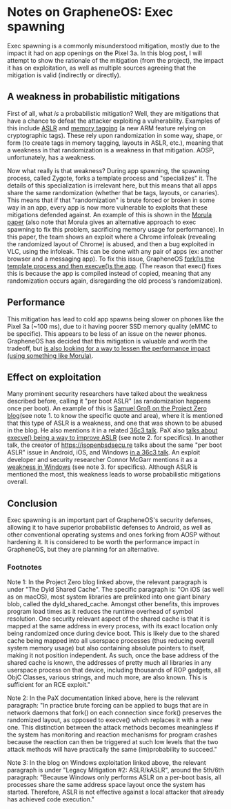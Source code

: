 # Notes on GrapheneOS: Exec spawning
Exec spawning is a commonly misunderstood mitigation, mostly due to the impact it had on app openings on the Pixel 3a. In this blog post, I will attempt to show the rationale of the mitigation (from the project), the impact it has on exploitation, as well as multiple sources agreeing that the mitigation is valid (indirectly or directly).
## A weakness in probabilistic mitigations
First of all, what *is* a probabilistic mitigation? Well, they are mitigations that have a chance to defeat the attacker exploiting a vulnerability. Examples of this include [ASLR](https://en.wikipedia.org/wiki/Address_space_layout_randomization) and [memory tagging](https://developer.arm.com/-/media/Arm%20Developer%20Community/PDF/Arm_Memory_Tagging_Extension_Whitepaper.pdf) (a new ARM feature relying on cryptographic tags). These rely upon randomization in some way, shape, or form (to create tags in memory tagging, layouts in ASLR, etc.), meaning that a weakness in that randomization is a weakness in that mitigation. AOSP, unfortunately, has a weakness.

Now what really is that weakness? During app spawning, the spawning process, called Zygote, forks a template process and "specializes" it. The details of this specialization is irrelevant here, but this means that all apps share the same randomization (whether that be tags, layouts, or canaries). This means that if that "randomization" is brute forced or broken in some way in an app, every app is now more vulnerable to exploits that these mitigations defended against. An example of this is shown in the [Morula paper](https://wenke.gtisc.gatech.edu/papers/morula.pdf) (also note that Morula gives an alternative approach to exec spawning to fix this problem, sacrificing memory usage for performance). In this paper, the team shows an exploit where a Chrome infoleak (revealing the randomized layout of Chrome) is abused, and then a bug exploited in VLC, using the infoleak. This can be done with any pair of apps (ex: another browser and a messaging app). To fix this issue, GrapheneOS [fork()s the template process and then execve()s the app](https://github.com/GrapheneOS/platform_frameworks_base/commit/bcade0e783c6abcd8ac98fa62b8ac33d83bdb1ea). (The reason that exec() fixes this is because the app is compiled instead of copied, meaning that any randomization occurs again, disregarding the old process's randomization).
## Performance
This mitigation has lead to cold app spawns being slower on phones like the Pixel 3a (~100 ms), due to it having poorer SSD memory quality (eMMC to be specific). This appears to be less of an issue on the newer phones. GrapheneOS has decided that this mitigation is valuable and worth the tradeoff, but [is also looking for a way to lessen the performance impact (using something like Morula)](https://matrix.to/#/!tgbPIxPlvGiwpsGJuu:matrix.org/$ODvAW5EFkBM3X0xyEuq8gLAUgdOQ7g7iI_1F2uxCdz4?via=grapheneos.org&via=matrix.org&via=tchncs.de). 
## Effect on exploitation
Many prominent security researchers have talked about the weakness described before, calling it "per boot ASLR" (as randomization happens once per boot). An example of this is [Samuel Groß on the Project Zero blog](https://googleprojectzero.blogspot.com/2020/01/remote-iphone-exploitation-part-2.html)(see note 1. to know the specific quote and area), where it is mentioned that this type of ASLR is a weakness, and one that was shown to be abused in the blog. He also mentions it in a related [36c3 talk](https://youtu.be/_Is1mJLRyzg?t=1312). PaX also [talks about execve() being a way to improve ASLR](https://pax.grsecurity.net/docs/aslr.txt) (see note 2. for specifics). In another talk, the creator of https://isopenbsdsecu.re talks about the same "per boot ASLR" issue in Android, iOS, and Windows [in a 36c3 talk](https://youtu.be/3E9ga-CylWQ?t=1002). An exploit developer and security researcher Connor McGarr mentions it as a [weakness in Windows](https://www.crowdstrike.com/blog/state-of-exploit-development-part-1/) (see note 3. for specifics). Although ASLR is mentioned the most, this weakness leads to worse probabilistic mitigations overall. 
## Conclusion
Exec spawning is an important part of GrapheneOS's security defenses, allowing it to have superior probabilistic defenses to Android, as well as other conventional operating systems and ones forking from AOSP without hardening it. It is considered to be worth the performance impact in GrapheneOS, but they are planning for an alternative.
### Footnotes
Note 1: In the Project Zero blog linked above, the relevant paragraph is under "The Dyld Shared Cache". The specific paragraph is: "On iOS (as well as on macOS), most system libraries are prelinked into one giant binary blob, called the dyld_shared_cache. Amongst other benefits, this improves program load times as it reduces the runtime overhead of symbol resolution. One security relevant aspect of the shared cache is that it is mapped at the same address in every process, with its exact location only being randomized once during device boot. This is likely due to the shared cache being mapped into all userspace processes (thus reducing overall system memory usage) but also containing absolute pointers to itself, making it not position independent. As such, once the base address of the shared cache is known, the addresses of pretty much all libraries in any userspace process on that device, including thousands of ROP gadgets, all ObjC Classes, various strings, and much more, are also known. This is sufficient for an RCE exploit."

Note 2: In the PaX documentation linked above, here is the relevant paragraph: "In practice brute forcing can be applied to bugs that are   in network daemons that fork() on each connection since fork() preserves the randomized layout, as opposed to execve() which replaces it with a new one. This distinction between the attack methods becomes meaningless if the system has monitoring and reaction mechanisms for program crashes because the reaction can then be triggered at such low levels that the two attack methods will have practically the same (im)probability to succeed."

Note 3: In the blog on Windows exploitation linked above, the relevant paragraph is under "Legacy Mitigation #2: ASLR/kASLR", around the 5th/6th paragraph: "Because Windows only performs ASLR on a per-boot basis, all processes share the same address space layout once the system has started. Therefore, ASLR is not effective against a local attacker that already has achieved code execution."

